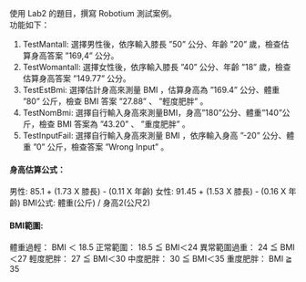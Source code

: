 使用 Lab2 的題目，撰寫 Robotium 測試案例。 
<br/> 
功能如下： 
1. TestMantall: 選擇男性後，依序輸入膝長 ”50” 公分、年齡 ”20” 歲，檢查估算身高答案 ”169,4” 公分。
2. TestWomantall: 選擇女性後，依序輸入膝長 ”40” 公分、年齡 ”18” 歲，檢查估算身高答案 ”149.77” 公分。
3. TestEstBmi: 選擇估計身高來測量 BMI ，估算身高為 ”169.4” 公分、體重 ”80” 公斤，檢查 BMI 答案 ”27.88” 、 ”輕度肥胖” 。 
4. TestNomBmi: 選擇自行輸入身高來測量BMI，身高”180”公分、體重”140”公斤，檢查 BMI 答案為 ”43.20” 、 ”重度肥胖” 。
5. TestInputFail: 選擇自行輸入身高來測量 BMI ，依序輸入身高 ”-20” 公分、體重 ”0” 公斤，檢查答案 ”Wrong Input” 。

#### 身高估算公式： 
男性: 85.1 + (1.73 X 膝長) - (0.11 X 年齡) 
女性: 91.45 + (1.53 X 膝長) - (0.16 X 年齡) 
BMI公式: 體重(公斤) / 身高2(公尺2) 
#### BMI範圍: 
體重過輕： BMI ＜ 18.5 
正常範圍： 18.5 ≦ BMI＜24 
異常範圍過重： 24 ≦ BMI＜27 
輕度肥胖： 27 ≦ BMI＜30 
中度肥胖： 30 ≦ BMI＜35 
重度肥胖： BMI ≧ 35 